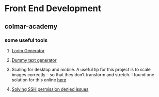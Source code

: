 
# Front End Development

## colmar-academy

### some useful tools

1. [Lorim Generator](https://github.com/DavidAnson/markdownlint/blob/v0.27.0/doc/md041.md)

2. [Dummy text generator](https://www.dummytextgenerator.com/#jump)

3. Scaling for desktop and mobile. A useful tip for this project is to scale images correctly – so that they don’t transform and stretch. I found one solution for this online
 [here](https://monacodelisa.com/codecademy-colmar-academy-workflow-part-1-desktop)


4. [Solving SSH permission denied issues](https://www.google.com/search?q=git+push+-u+origin+master+git%40github.com%3A+Permission+denied+(publickey).+fatal%3A+Could+not+read+from+remote+repository.&oq=git+push+-u+origin+master+git%40github.com%3A+Permission+denied+(publickey).+fatal%3A+Could+not+read+from+remote+repository.&aqs=chrome..69i57j69i59j69i64l2.953j0j1&sourceid=chrome&ie=UTF-8#fpstate=ive&vld=cid:546330e9,vid:gyAUbbx-D5Q)